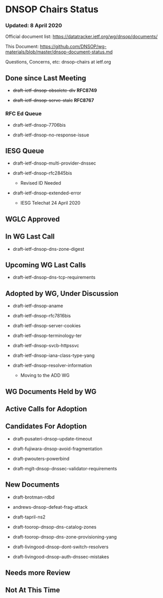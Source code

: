 # DNSOP Chairs Status
### Updated: 8 April 2020

Official document list: https://datatracker.ietf.org/wg/dnsop/documents/

This Document: https://github.com/DNSOP/wg-materials/blob/master/dnsop-document-status.md

Questions, Concerns, etc:  dnsop-chairs at ietf.org

## Done since Last Meeting

* ~~draft-ietf-dnsop-obsolete-dlv~~ **RFC8749**

* ~~draft-ietf-dnsop-serve-stale~~ **RFC8767**

###  RFC Ed Queue

* draft-ietf-dnsop-7706bis

* draft-ietf-dnsop-no-response-issue

## IESG Queue

* draft-ietf-dnsop-multi-provider-dnssec

* draft-ietf-dnsop-rfc2845bis
    - Revised ID Needed

* draft-ietf-dnsop-extended-error
    - IESG Telechat 24 April 2020

## WGLC Approved

## In WG Last Call

* draft-ietf-dnsop-dns-zone-digest

## Upcoming WG Last Calls

* draft-ietf-dnsop-dns-tcp-requirements

## Adopted by WG, Under Discussion

* draft-ietf-dnsop-aname

* draft-ietf-dnsop-rfc7816bis

* draft-ietf-dnsop-server-cookies

* draft-ietf-dnsop-terminology-ter

* draft-ietf-dnsop-svcb-httpssvc

* draft-ietf-dnsop-iana-class-type-yang

* draft-ietf-dnsop-resolver-information
    - Moving to the ADD WG

## WG Documents Held by WG

## Active Calls for Adoption

## Candidates For Adoption

* draft-pusateri-dnsop-update-timeout

* draft-fujiwara-dnsop-avoid-fragmentation

* draft-pwouters-powerbind

* draft-mglt-dnsop-dnssec-validator-requirements

## New Documents

* draft-brotman-rdbd

* andrews-dnsop-defeat-frag-attack

* draft-tapril-ns2

* draft-toorop-dnsop-dns-catalog-zones

* draft-toorop-dnsop-dns-zone-provisioning-yang

* draft-livingood-dnsop-dont-switch-resolvers

* draft-livingood-dnsop-auth-dnssec-mistakes

## Needs more Review

## Not At This Time

